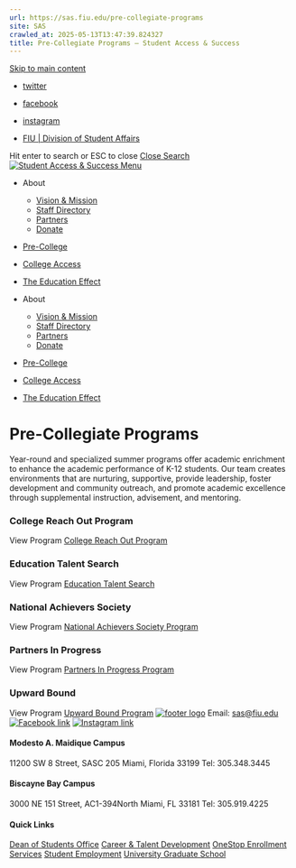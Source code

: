 ```yaml
---
url: https://sas.fiu.edu/pre-collegiate-programs
site: SAS
crawled_at: 2025-05-13T13:47:39.824327
title: Pre-Collegiate Programs – Student Access & Success
---
```


[Skip to main content](https://sas.fiu.edu/pre-collegiate-programs/#ajax-content-wrap)
  * [twitter ](https://twitter.com/FIU_sas)
  * [facebook ](https://www.facebook.com/SASFIU/?skip_nax_wizard=true)
  * [instagram ](https://www.instagram.com/fiu_sas/)


  * [FIU | Division of Student Affairs](https://studentaffairs.fiu.edu)


Hit enter to search or ESC to close
[Close Search ](https://sas.fiu.edu/pre-collegiate-programs/)
[ ![Student Access & Success](https://sas.fiu.edu/wp-content/uploads/2016/09/logo.png) ](https://sas.fiu.edu)
[ Menu ](https://sas.fiu.edu/pre-collegiate-programs/#mobile-menu)
  * About
    * [Vision & Mission](https://sas.fiu.edu/vision-mission/)
    * [Staff Directory](https://sas.fiu.edu/staff/)
    * [Partners](https://sas.fiu.edu/partners/)
    * [Donate](https://ignite.fiu.edu/give-now/giving-opportunities/units-and-divisions/student-access-and-success/support-the-mission/index.html)
  * [Pre-College](https://sas.fiu.edu/pre-collegiate-programs/)
  * [College Access](https://sas.fiu.edu/college-access/)
  * [The Education Effect](https://sas.fiu.edu/edeffect/)


  * About
    * [Vision & Mission](https://sas.fiu.edu/vision-mission/)
    * [Staff Directory](https://sas.fiu.edu/staff/)
    * [Partners](https://sas.fiu.edu/partners/)
    * [Donate](https://ignite.fiu.edu/give-now/giving-opportunities/units-and-divisions/student-access-and-success/support-the-mission/index.html)
  * [Pre-College](https://sas.fiu.edu/pre-collegiate-programs/)
  * [College Access](https://sas.fiu.edu/college-access/)
  * [The Education Effect](https://sas.fiu.edu/edeffect/)


# Pre-Collegiate Programs
Year-round and specialized summer programs offer academic enrichment to enhance the academic performance of K-12 students. Our team creates environments that are nurturing, supportive, provide leadership, foster development and community outreach, and promote academic excellence through supplemental instruction, advisement, and mentoring.
### College Reach Out Program
View Program
[College Reach Out Program](https://sas.fiu.edu/crop/)
### Education Talent Search
View Program
[Education Talent Search](https://sas.fiu.edu/ets/)
### National Achievers Society
View Program
[National Achievers Society Program](https://sas.fiu.edu/nas/)
### Partners In Progress
View Program
[Partners In Progress Program](https://sas.fiu.edu/pip/)
### Upward Bound
View Program
[Upward Bound Program](https://sas.fiu.edu/upward-bound/)
[![footer logo](http://sas.fiu.edu/wp-content/uploads/2016/12/logo-footer.png)](http://fiu.edu)
Email: sas@fiu.edu
[![Facebook link](https://sas.fiu.edu/wp-content/uploads/2016/12/facebook-icon.png)](https://www.facebook.com/FIU-Student-Access-Success-697711650397025/?skip_nax_wizard=true) [![Instagram link](https://sas.fiu.edu/wp-content/uploads/2016/12/instagram-icon.png)](https://www.instagram.com/fiu_sas/)
#### Modesto A. Maidique Campus
11200 SW 8 Street, SASC 205 Miami, Florida 33199
Tel: 305.348.3445
#### Biscayne Bay Campus
3000 NE 151 Street, AC1-394North Miami, FL 33181
Tel: 305.919.4225
#### Quick Links
[Dean of Students Office](https://dasa.fiu.edu/all-departments/dean-of-students/) [Career & Talent Development](https://career.fiu.edu/) [OneStop Enrollment Services](http://onestop.fiu.edu/) [Student Employment](https://hr.fiu.edu/prospective-employees/) [University Graduate School](http://gradschool.fiu.edu/)
